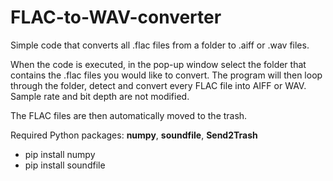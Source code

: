 # FLAC-to-WAV-converter
Simple code that converts all .flac files from a folder to .aiff or .wav files.

When the code is executed, in the pop-up window select the folder that contains the .flac files you would like to convert.
The program will then loop through the folder, detect and convert every FLAC file into AIFF or WAV. Sample rate and bit depth are not modified.

The FLAC files are then automatically moved to the trash.

Required Python packages: **numpy**, **soundfile**, **Send2Trash**
* pip install numpy
* pip install soundfile